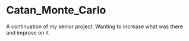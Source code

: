 # Catan_Monte_Carlo
A continuation of my senior project. Wanting to increase what was there and improve on it
